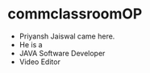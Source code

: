 # commclassroomOP

- Priyansh Jaiswal came here.
- He is a
- JAVA Software Developer
- Video Editor

